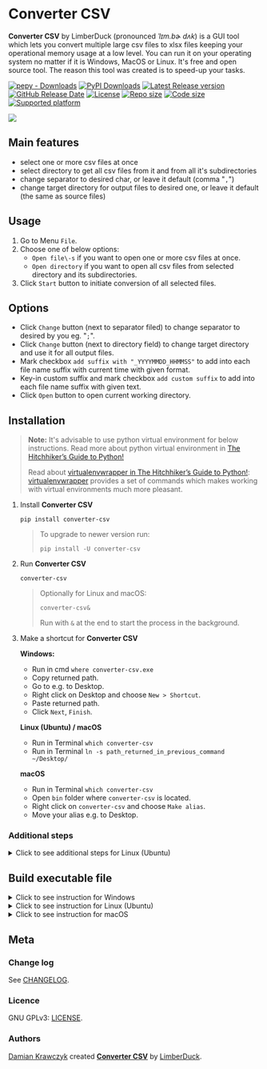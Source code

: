 # Converter CSV

**Converter CSV** by LimberDuck (pronounced *ˈlɪm.bɚ dʌk*) is a GUI tool
which lets you convert multiple large csv files to xlsx files keeping
your operational memory usage at a low level. You can run it on your
operating system no matter if it is Windows, MacOS or Linux. It's free
and open source tool. The reason this tool was created is to speed-up
your tasks.

[![pepy - Downloads](https://img.shields.io/pepy/dt/converter-csv?logo=PyPI)](https://pepy.tech/projects/converter-csv) [![PyPI Downloads](https://static.pepy.tech/badge/converter-csv/month)](https://pepy.tech/projects/converter-csv)
[![Latest Release version](https://img.shields.io/github/v/release/LimberDuck/converter-csv?label=Latest%20release)](https://github.com/LimberDuck/converter-csv/releases) 
[![GitHub Release Date](https://img.shields.io/github/release-date/limberduck/converter-csv?label=released&logo=GitHub)](https://github.com/LimberDuck/converter-csv/releases)
[![License](https://img.shields.io/github/license/LimberDuck/converter-csv.svg)](https://github.com/LimberDuck/converter-csv/blob/main/LICENSE)
[![Repo size](https://img.shields.io/github/repo-size/LimberDuck/converter-csv.svg)](https://github.com/LimberDuck/converter-csv)
[![Code size](https://img.shields.io/github/languages/code-size/LimberDuck/converter-csv.svg)](https://github.com/LimberDuck/converter-csv)
[![Supported platform](https://img.shields.io/badge/platform-windows%20%7C%20macos%20%7C%20linux-lightgrey.svg)](https://github.com/LimberDuck/converter-csv)
<!-- [![PyPI - Downloads](https://img.shields.io/pypi/dm/converter-csv?logo=PyPI)](https://pypistats.org/packages/converter-csv) -->

![](https://user-images.githubusercontent.com/9287709/57588063-d4b2f280-750e-11e9-9ba8-e2d301d38cbc.png)

## Main features

* select one or more csv files at once
* select directory to get all csv files from it and from all it's subdirectories
* change separator to desired char, or leave it default (comma "`,`")
* change target directory for output files to desired one, or leave it default (the same as source files)

## Usage

1. Go to Menu `File`.
2. Choose one of below options:
    - `Open file\-s` if you want to open one or more csv files at once.
    - `Open directory` if you want to open all csv files from selected directory and its subdirectories.
3. Click `Start` button to initiate conversion of all selected files.

## Options

* Click `Change` button (next to separator filed) to change separator to desired by you eg. "`;`".
* Click `Change` button (next to directory field) to change target directory and use it for all output files.
* Mark checkbox `add suffix with "_YYYYMMDD_HHMMSS"` to add into each file name suffix with current time with given format.
* Key-in custom suffix and mark checkbox `add custom suffix` to add into each file name suffix with given text.
* Click `Open` button to open current working directory.

## Installation

> **Note:**
> It's advisable to use python virtual environment for below instructions. Read more about python virtual environment in [The Hitchhiker’s Guide to Python!](https://docs.python-guide.org/dev/virtualenvs/)
> 
>Read about [virtualenvwrapper in The Hitchhiker’s Guide to Python!](https://docs.python-guide.org/dev/virtualenvs/#virtualenvwrapper): [virtualenvwrapper](https://virtualenvwrapper.readthedocs.io) provides a set of commands which makes working with virtual environments much more pleasant.


1. Install **Converter CSV**
    
   `pip install converter-csv`

   > To upgrade to newer version run:
   > 
   > `pip install -U converter-csv`

2. Run **Converter CSV**

   `converter-csv`
   
   > Optionally for Linux and macOS:
   > 
   > `converter-csv&`
   > 
   > Run with `&` at the end to start the process in the background.

3. Make a shortcut for **Converter CSV**

   **Windows:**
   
   - Run in cmd `where converter-csv.exe`
   - Copy returned path.
   - Go to e.g. to Desktop.
   - Right click on Desktop and choose `New > Shortcut`.
   - Paste returned path.
   - Click `Next`, `Finish`.
   
   **Linux (Ubuntu) / macOS**
   - Run in Terminal `which converter-csv`
   - Run in Terminal `ln -s path_returned_in_previous_command ~/Desktop/`

   **macOS**

   - Run in Terminal `which converter-csv`
   - Open `bin` folder where `converter-csv` is located.
   - Right click on `converter-csv` and choose `Make alias`.
   - Move your alias e.g. to Desktop.

### Additional steps

<details>
  <summary>Click to see additional steps for Linux (Ubuntu)</summary>

#### Linux (Ubuntu)

If you installed without python virtual environment, and you see below error:

```shell
~$ converter-csv
converter-csv: command not found
```

Add below to `~/.bashrc`

```bash
# set PATH so it includes user's private ~/.local/bin if it exists
if [ -d "$HOME/.local/bin" ] ; then
    PATH="$HOME/.local/bin:$PATH"
fi
```

If you see below error:

```shell
~$ converter-csv
qt.qpa.plugin: Could not load the Qt platform plugin "xcb" in "" even though it was found.
This application failed to start because no Qt platform plugin could be initialized. Reinstalling the application may fix this problem.

Available platform plugins are: eglfs, linuxfb, minimal, minimalegl, offscreen, vnc, wayland-egl, wayland, wayland-xcomposite-egl, wayland-xcomposite-glx, webgl, xcb.

Aborted (core dumped)
```

Run below to fix the error:

```shell
sudo apt-get install --reinstall libxcb-xinerama0
```

</details>

## Build executable file

<details>
  <summary>Click to see instruction for Windows</summary>

### Windows

1. Clone **Converter CSV** repository using below command

    ```
    git clone https://github.com/LimberDuck/converter-csv.git
    ```

2. Install requirements using below command

    ```
    pip install -r requirements.txt
    ```

3. Run **Converter CSV** using below command
    
    ```
    python -m converter_csv
    ```

4. Upgrade setuptools using below command

    ```
    pip install --upgrade setuptools
    ```

5. Install PyInstaller

   ```
   pip install PyInstaller
   ```

6. Build your own executable file using below command

   ```
   pyinstaller --onefile --windowed --icon=.\icons\LimberDuck-Converter-CSV.ico --name converter-csv converter_csv\__main__.py
   ```

7. Go to `dist` catalog to find executable file `converter-csv.exe`

</details>

<details>
  <summary>Click to see instruction for Linux (Ubuntu)</summary>

### Linux (Ubuntu)

1. Clone **Converter CSV** repository using below command

   ```
   git clone https://github.com/LimberDuck/converter-csv.git
   ```

2. Install requirements using below command

   ```
   pip install -r requirements.txt
   ```

3. Run **Converter CSV** using below command

   ```
   python -m converter_csv
   ```

4. Upgrade setuptools using below command

   ```
   pip install --upgrade setuptools
   ```

5. Install PyInstaller

   ```
   pip install PyInstaller
   ```

6. Build your own executable file using below command

   ```
   pyinstaller --onefile --windowed --icon=./icons/LimberDuck-Converter-CSV.ico --name converter-csv converter_csv/__main__.py
   ```

7. Go to `dist` catalog to find executable file `converter-csv`.

</details>

<details>
  <summary>Click to see instruction for macOS</summary>

### macOS

1. Clone **Converter CSV** repository using below command

   ```
   git clone https://github.com/LimberDuck/converter-csv.git
   ```

2. Install requirements using below command

   ```
   pip install -r requirements.txt
   ```

3. Run **Converter CSV** using below command

   ```
   python -m converter_csv
   ```

4. Upgrade setuptools using below command

   ```
   pip install --upgrade setuptools
   ```

5. Install PyInstaller

   ```
   pip install PyInstaller
   ```

6. Build your own executable file using below command

   ```
   pyinstaller --onefile --windowed --icon=./icons/LimberDuck-Converter-CSV.ico --name converter-csv converter_csv/__main__.py
   ```

7. Go to `dist` catalog to find executable file `converter-csv`.

</details>

## Meta

### Change log

See [CHANGELOG].


### Licence

GNU GPLv3: [LICENSE].


### Authors

[Damian Krawczyk] created **[Converter CSV]** by [LimberDuck].

[Damian Krawczyk]: https://damiankrawczyk.com
[Converter CSV]: https://limberduck.org/en/latest/tools/converter-csv
[LimberDuck]: https://limberduck.org
[CHANGELOG]: https://github.com/LimberDuck/converter-csv/blob/master/CHANGELOG.md
[LICENSE]: https://github.com/LimberDuck/converter-csv/blob/master/LICENSE
